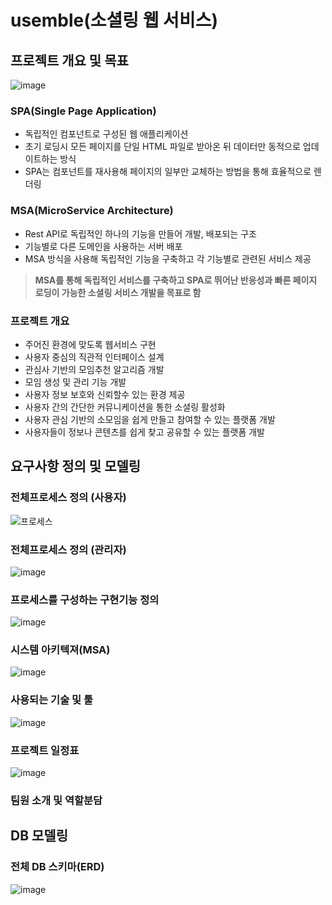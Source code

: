 # usemble(소셜링 웹 서비스)
## 프로젝트 개요 및 목표
![image](https://github.com/user-attachments/assets/ba75e171-21fa-4dc9-bb4b-ffcac21bff82)
### SPA(Single Page Application)
- 독립적인 컴포넌트로 구성된 웹 애플리케이션
- 초기 로딩시 모든 페이지를 단일 HTML 파일로 받아온 뒤 데이터만 동적으로 업데이트하는 방식
- SPA는 컴포넌트를 재사용해 페이지의 일부만 교체하는 방법을 통해 효율적으로 렌더링

### MSA(MicroService Architecture)
- Rest API로 독립적인 하나의 기능을 만들어 개발, 배포되는 구조
- 기능별로 다른 도메인을 사용하는 서버 배포
- MSA 방식을 사용해 독립적인 기능을 구축하고 각 기능별로 관련된 서비스 제공
>**MSA를 통해 독립적인 서비스를 구축하고 SPA로 뛰어난 반응성과 빠른 페이지 로딩이 가능한 소셜링 서비스 개발을 목표로 함**

### 프로젝트 개요
- 주어진 환경에 맞도록 웹서비스 구현
- 사용자 중심의 직관적 인터페이스 설계
- 관심사 기반의 모임추천 알고리즘 개발
- 모임 생성 및 관리 기능 개발
- 사용자 정보 보호와 신뢰할수 있는 환경 제공
- 사용자 간의 간단한 커뮤니케이션을 통한 소셜링 활성화
- 사용자 관심 기반의 소모임을 쉽게 만들고 참여할 수 있는 플랫폼 개발
- 사용자들이 정보나 콘텐츠를 쉽게 찾고 공유할 수 있는 플랫폼 개발
## 요구사항 정의 및 모델링
### 전체프로세스 정의 (사용자)

![프로세스](https://github.com/user-attachments/assets/be71ce52-5ddf-4a97-b1c9-e476c21ef32f)
### 전체프로세스 정의 (관리자)
![image](https://github.com/user-attachments/assets/a120ce82-4973-43f2-8220-71c350c75e81)

### 프로세스를 구성하는 구현기능 정의
![image](https://github.com/user-attachments/assets/4e2d7936-90bd-4240-94fe-fe1ee9ff475c)
### 시스템 아키텍져(MSA)
![image](https://github.com/user-attachments/assets/1c7a99a8-3450-4984-a80c-b32c14f6f4fc)
### 사용되는 기술 및 툴
![image](https://github.com/user-attachments/assets/582b792b-2d12-4b9b-a1e0-9362671f2c05)
### 프로젝트 일정표
![image](https://github.com/user-attachments/assets/f171a076-9667-45bb-93df-6c3bb0987b71)
### 팀원 소개 및 역할분담

## DB 모델링
### 전체 DB 스키마(ERD)
![image](https://github.com/user-attachments/assets/2c8b5ed1-70e7-46ba-b98b-9fae43591d98)

